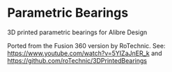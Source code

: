 # Parametric Bearings
3D printed parametric bearings for Alibre Design

Ported from the Fusion 360 version by RoTechnic. See: https://www.youtube.com/watch?v=5YIZaJnER_k and https://github.com/roTechnic/3DPrintedBearings
